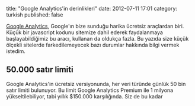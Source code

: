 title: "Google Analytics'in derinlikleri"
date: 2012-07-11 17:01
category: turkish
published: false

[Google Analytics](http://www.google.com/analytis/), Google'ın bize sunduğu harika ücretsiz araçlardan biri. Küçük bir javascript kodunu sitemize dahil ederek faydalanmaya başlayabildiğimiz bu aracı, kullanan da oldukça fazla. Bu yazıda size küçük ölçekli sitelerde farkedilemeyecek bazı durumlar hakkında bilgi vermek istedim.

## 50.000 satır limiti

Google Analytics'in ücretsiz versiyonunda, her veri türünde günlük 50 bin satır limiti bulunuyor. Bu limit Google Analytics Premium ile 1 milyona yükseltilebiliyor, tabi yıllık $150.000 karşılığında. Siz de bu kadar 
